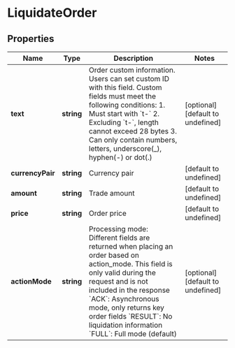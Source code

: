 # LiquidateOrder

## Properties

Name | Type | Description | Notes
------------ | ------------- | ------------- | -------------
**text** | **string** | Order custom information. Users can set custom ID with this field. Custom fields must meet the following conditions:  1. Must start with &#x60;t-&#x60; 2. Excluding &#x60;t-&#x60;, length cannot exceed 28 bytes 3. Can only contain numbers, letters, underscore(_), hyphen(-) or dot(.)  | [optional] [default to undefined]
**currencyPair** | **string** | Currency pair | [default to undefined]
**amount** | **string** | Trade amount | [default to undefined]
**price** | **string** | Order price | [default to undefined]
**actionMode** | **string** | Processing mode:  Different fields are returned when placing an order based on action_mode. This field is only valid during the request and is not included in the response &#x60;ACK&#x60;: Asynchronous mode, only returns key order fields &#x60;RESULT&#x60;: No liquidation information &#x60;FULL&#x60;: Full mode (default) | [optional] [default to undefined]

